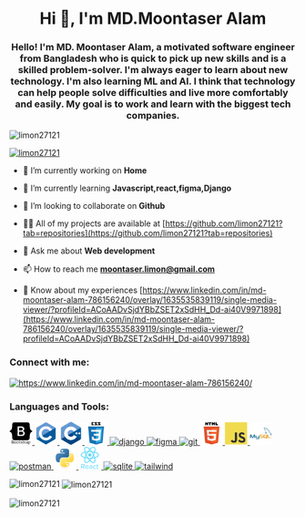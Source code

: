 
<h1 align="center">Hi 👋, I'm MD.Moontaser Alam</h1>
<h3 align="center">Hello! I'm MD. Moontaser Alam, a motivated software engineer from Bangladesh who is quick to pick up new skills and is a skilled problem-solver. I'm always eager to learn about new technology. I'm also learning ML and AI. I think that technology can help people solve difficulties and live more comfortably and easily. My goal is to work and learn with the biggest tech companies.</h3>

<p align="left"> <img src="https://komarev.com/ghpvc/?username=limon27121&label=Profile%20views&color=0e75b6&style=flat" alt="limon27121" /> </p>

<p align="left"> <a href="https://github.com/ryo-ma/github-profile-trophy"><img src="https://github-profile-trophy.vercel.app/?username=limon27121" alt="limon27121" /></a> </p>

- 🔭 I’m currently working on **Home**

- 🌱 I’m currently learning **Javascript,react,figma,Django**

- 👯 I’m looking to collaborate on **Github**

- 👨‍💻 All of my projects are available at [https://github.com/limon27121?tab=repositories](https://github.com/limon27121?tab=repositories)

- 💬 Ask me about **Web development**

- 📫 How to reach me **moontaser.limon@gmail.com**

- 📄 Know about my experiences [https://www.linkedin.com/in/md-moontaser-alam-786156240/overlay/1635535839119/single-media-viewer/?profileId=ACoAADvSjdYBbZSET2xSdHH_Dd-ai40V9971898](https://www.linkedin.com/in/md-moontaser-alam-786156240/overlay/1635535839119/single-media-viewer/?profileId=ACoAADvSjdYBbZSET2xSdHH_Dd-ai40V9971898)

<h3 align="left">Connect with me:</h3>
<p align="left">
<a href="https://linkedin.com/in/https://www.linkedin.com/in/md-moontaser-alam-786156240/" target="blank"><img align="center" src="https://raw.githubusercontent.com/rahuldkjain/github-profile-readme-generator/master/src/images/icons/Social/linked-in-alt.svg" alt="https://www.linkedin.com/in/md-moontaser-alam-786156240/" height="30" width="40" /></a>
</p>

<h3 align="left">Languages and Tools:</h3>
<p align="left"> <a href="https://getbootstrap.com" target="_blank" rel="noreferrer"> <img src="https://raw.githubusercontent.com/devicons/devicon/master/icons/bootstrap/bootstrap-plain-wordmark.svg" alt="bootstrap" width="40" height="40"/> </a> <a href="https://www.cprogramming.com/" target="_blank" rel="noreferrer"> <img src="https://raw.githubusercontent.com/devicons/devicon/master/icons/c/c-original.svg" alt="c" width="40" height="40"/> </a> <a href="https://www.w3schools.com/cpp/" target="_blank" rel="noreferrer"> <img src="https://raw.githubusercontent.com/devicons/devicon/master/icons/cplusplus/cplusplus-original.svg" alt="cplusplus" width="40" height="40"/> </a> <a href="https://www.w3schools.com/css/" target="_blank" rel="noreferrer"> <img src="https://raw.githubusercontent.com/devicons/devicon/master/icons/css3/css3-original-wordmark.svg" alt="css3" width="40" height="40"/> </a> <a href="https://www.djangoproject.com/" target="_blank" rel="noreferrer"> <img src="https://cdn.worldvectorlogo.com/logos/django.svg" alt="django" width="40" height="40"/> </a> <a href="https://www.figma.com/" target="_blank" rel="noreferrer"> <img src="https://www.vectorlogo.zone/logos/figma/figma-icon.svg" alt="figma" width="40" height="40"/> </a> <a href="https://git-scm.com/" target="_blank" rel="noreferrer"> <img src="https://www.vectorlogo.zone/logos/git-scm/git-scm-icon.svg" alt="git" width="40" height="40"/> </a> <a href="https://www.w3.org/html/" target="_blank" rel="noreferrer"> <img src="https://raw.githubusercontent.com/devicons/devicon/master/icons/html5/html5-original-wordmark.svg" alt="html5" width="40" height="40"/> </a> <a href="https://developer.mozilla.org/en-US/docs/Web/JavaScript" target="_blank" rel="noreferrer"> <img src="https://raw.githubusercontent.com/devicons/devicon/master/icons/javascript/javascript-original.svg" alt="javascript" width="40" height="40"/> </a> <a href="https://www.mysql.com/" target="_blank" rel="noreferrer"> <img src="https://raw.githubusercontent.com/devicons/devicon/master/icons/mysql/mysql-original-wordmark.svg" alt="mysql" width="40" height="40"/> </a> <a href="https://postman.com" target="_blank" rel="noreferrer"> <img src="https://www.vectorlogo.zone/logos/getpostman/getpostman-icon.svg" alt="postman" width="40" height="40"/> </a> <a href="https://www.python.org" target="_blank" rel="noreferrer"> <img src="https://raw.githubusercontent.com/devicons/devicon/master/icons/python/python-original.svg" alt="python" width="40" height="40"/> </a> <a href="https://reactjs.org/" target="_blank" rel="noreferrer"> <img src="https://raw.githubusercontent.com/devicons/devicon/master/icons/react/react-original-wordmark.svg" alt="react" width="40" height="40"/> </a> <a href="https://www.sqlite.org/" target="_blank" rel="noreferrer"> <img src="https://www.vectorlogo.zone/logos/sqlite/sqlite-icon.svg" alt="sqlite" width="40" height="40"/> </a> <a href="https://tailwindcss.com/" target="_blank" rel="noreferrer"> <img src="https://www.vectorlogo.zone/logos/tailwindcss/tailwindcss-icon.svg" alt="tailwind" width="40" height="40"/> </a> </p>

<p><img align="left" src="https://github-readme-stats.vercel.app/api/top-langs?username=limon27121&show_icons=true&locale=en&layout=compact" alt="limon27121" /></p>

<p>&nbsp;<img align="center" src="https://github-readme-stats.vercel.app/api?username=limon27121&show_icons=true&locale=en" alt="limon27121" /></p>

<p><img align="center" src="https://github-readme-streak-stats.herokuapp.com/?user=limon27121&" alt="limon27121" /></p>
